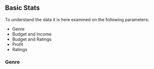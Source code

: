 ## Basic Stats

To understand the data it is here examined on the following parameters:
* Genre
* Budget and Income
* Budget and Ratings
* Profit 
* Ratings

### Genre
